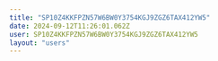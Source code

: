```yaml
---
title: "SP10Z4KKFPZN57W6BW0Y3754KGJ9ZGZ6TAX412YW5"
date: 2024-09-12T11:26:01.062Z
user: SP10Z4KKFPZN57W6BW0Y3754KGJ9ZGZ6TAX412YW5
layout: "users"
---
```

    